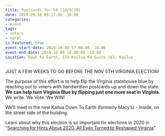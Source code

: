 ```yaml
---
title: Postcards for VA (10/9/19)
date: 2019-09-30 08:17:00 -10:00
categories:
- event
tags:
- voters
- natel
is featured: true
event-start-date: 2019-10-09 17:00:00 -10:00
event-end-date: 2019-10-09 19:00:00 -10:00
Location: Down to Earth, 573 Kailua Rd Suite 101, Kailua
---
```


JUST A FEW WEEKS TO GO BEFORE THE NOV 5TH VIRGINIA ELECTION!

The purpose of this effort is to help flip the Virginia statehouse blue by reaching out to voters with handwritten postcards up and down the state. **We can help turn Virginia Blue by flipping just one more seat in Virginia**. We write. We Vote. We WIN!
 
We’ll meet in the new Kailua Down To Earth (formerly Macy’s) - inside, on the street side of the building.

Learn about why this election is so important for elections in 2020 in "[Searching for Hints About 2020, All Eyes Turned to Reshaped Virginia](https://www.nytimes.com/2019/08/19/us/virginia-election-politics.html)".